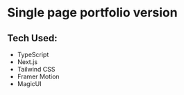 # Single page portfolio version

## Tech Used:

- TypeScript
- Next.js
- Tailwind CSS
- Framer Motion
- MagicUI
